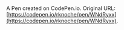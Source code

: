 # 

A Pen created on CodePen.io. Original URL: [https://codepen.io/rknoche/pen/WNdRyxx](https://codepen.io/rknoche/pen/WNdRyxx).


